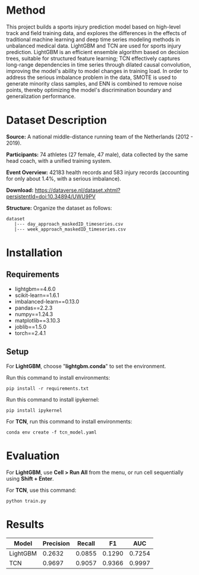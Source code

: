 # Method

This project builds a sports injury prediction model based on high-level track and field training data, and explores the differences in the effects of traditional machine learning and deep time series modeling methods in unbalanced medical data. LightGBM and TCN are used for sports injury prediction. LightGBM is an efficient ensemble algorithm based on decision trees, suitable for structured feature learning; TCN effectively captures long-range dependencies in time series through dilated causal convolution, improving the model's ability to model changes in training load. In order to address the serious imbalance problem in the data, SMOTE is used to generate minority class samples, and ENN is combined to remove noise points, thereby optimizing the model's discrimination boundary and generalization performance.



# Dataset Description

**Source:** A national middle-distance running team of the Netherlands (2012 - 2019).

**Participants:** 74 athletes (27 female, 47 male), data collected by the same head coach, with a unified training system.

**Event Overview:** 42183 health records and 583 injury records (accounting for only about 1.4%, with a serious imbalance).

**Download:** https://dataverse.nl/dataset.xhtml?persistentId=doi:10.34894/UWU9PV

**Structure:** Organize the dataset as follows:

```
dataset
   |--- day_approach_maskedID_timeseries.csv
   |--- week_approach_maskedID_timeseries.csv
```



# Installation

## Requirements

- lightgbm==4.6.0
- scikit-learn==1.6.1
- imbalanced-learn==0.13.0
- pandas==2.2.3
- numpy==1.24.3
- matplotlib==3.10.3
- joblib==1.5.0
- torch==2.4.1

## Setup

For **LightGBM**, choose "**lightgbm.conda**" to set the environment.

Run this command to install environments:

```
pip install -r requirements.txt
```

Run this command to install ipykernel:

```
pip install ipykernel
```

For **TCN**, run this command to install environments:

```
conda env create -f tcn_model.yaml
```



# Evaluation

For **LightGBM**, use **Cell > Run All** from the menu, or run cell sequentially using **Shift + Enter**.

For **TCN**, use this command:

```
python train.py
```



# Results

| Model    | Precision | Recall | F1     | AUC    |
| -------- | --------- | ------ | ------ | ------ |
| LightGBM | 0.2632    | 0.0855 | 0.1290 | 0.7254 |
| TCN      | 0.9697    | 0.9057 | 0.9366 | 0.9997 |


